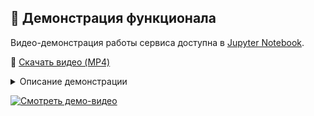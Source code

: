 ## 🎥 Демонстрация функционала

Видео-демонстрация работы сервиса доступна в [Jupyter Notebook](https://github.com/fishenzone/compare-comments/blob/main/instruction.ipynb).

🔽 [Скачать видео (MP4)](https://github.com/fishenzone/compare-comments/raw/refs/heads/main/video__.mp4)

<details>
<summary>Описание демонстрации</summary>

- Загрузка документа и комментариев
- Сравнение версий документа
- Формирование отчёта с учётом замечаний
</details>

[![Смотреть демо-видео](https://github.com/fishenzone/compare-comments/raw/main/video_preview.png)](https://github.com/fishenzone/compare-comments/raw/main/video__.mp4)
